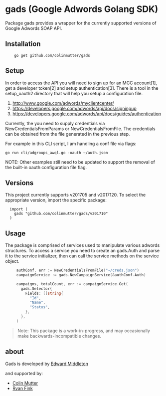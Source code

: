 # gads (Google Adwords Golang SDK)

Package gads provides a wrapper for the currently supported versions of Google Adwords SOAP API. 

## Installation

~~~
	go get github.com/colinmutter/gads
~~~

## Setup

In order to access the API you will need to sign up for an MCC
account[1], get a developer token[2] and setup authentication[3].
There is a tool in the setup_oauth2 directory that will help you
setup a configuration file.

1. http://www.google.com/adwords/myclientcenter/
2. https://developers.google.com/adwords/api/docs/signingup
3. https://developers.google.com/adwords/api/docs/guides/authentication

Currently, the you need to supply credentials via NewCredentialsFromParams
or NewCredentialsFromFile.  The credentials can be obtained from the file
generated in the previous step.

For example in this CLI script, I am handling a conf file via flags:

    go run cli/adgroups_awql.go -oauth ~/auth.json

NOTE: Other examples still need to be updated to support the removal of the built-in
oauth configuration file flag.

## Versions

This project currently supports v201705 and v2017120.  To select
the appropriate version, import the specific package:

	  import (
	    gads "github.com/colinmutter/gads/v201710"
	  )


## Usage

The package is comprised of services used to manipulate various
adwords structures.  To access a service you need to create an
gads.Auth and parse it to the service initializer, then can call
the service methods on the service object.

~~~ go
     authConf, err := NewCredentialsFromFile("~/creds.json")
     campaignService := gads.NewCampaignService(&authConf.Auth)

     campaigns, totalCount, err := campaignService.Get(
       gads.Selector{
         Fields: []string{
           "Id",
           "Name",
           "Status",
         },
       },
     )
~~~

> Note: This package is a work-in-progress, and may occasionally
> make backwards-incompatible changes.

## about

Gads is developed by [Edward Middleton](https://blog.vortorus.net/)

and supported by:
 - [Colin Mutter](http://github.com/colinmutter)
 - [Ryan Fink](http://github.com/rfink)
